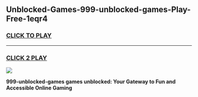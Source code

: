
## Unblocked-Games-999-unblocked-games-Play-Free-1eqr4
<h3>
<a href="https://premium76.site?title=999-unblocked-games&ref=21A">CLICK TO PLAY</a></h3>
<hr>

<h3>
<a href="https://premium76.site?title=999-unblocked-games&ref=21A">CLICK 2 PLAY</a>
  
</h3>

<a href="https://premium76.site?title=999-unblocked-games&ref=21A"><img src="https://clearcache.store/games.png"></a>


**999-unblocked-games games unblocked: Your Gateway to Fun and Accessible Online Gaming**
